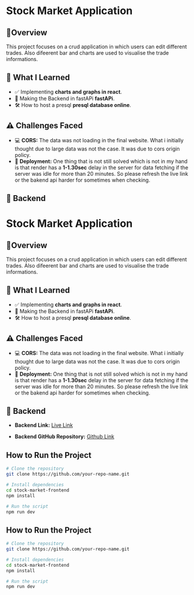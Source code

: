 # Stock Market Application

## 📖Overview

This project focuses on a crud application in which users can edit different trades. Also difeerent bar and charts are used to visualise the trade informations.

## 🚀 What I Learned

- ✅ Implementing **charts and graphs in react**.
- 🎯 Making the Backend in fastAPi **fastAPi**.
- 🛠 How to host a presql **presql database online**.

## ⚠️ Challenges Faced

- 💻 **CORS:** The data was not loading in the final website. What i initially thought due to large data was not the case. It was due to cors origin policy.
- 🧹 **Deployment:** One thing that is not still solved which is not in my hand is that render has a **1-1.30sec** delay in the server for data fetching if the server was idle for more than 20 minutes. So please refresh the live link or the bakend api harder for sometimes when checking.


## 🚀 Backend

# Stock Market Application

## 📖Overview

This project focuses on a crud application in which users can edit different trades. Also difeerent bar and charts are used to visualise the trade informations.

## 🚀 What I Learned

- ✅ Implementing **charts and graphs in react**.
- 🎯 Making the Backend in fastAPi **fastAPi**.
- 🛠 How to host a presql **presql database online**.

## ⚠️ Challenges Faced

- 💻 **CORS:** The data was not loading in the final website. What i initially thought due to large data was not the case. It was due to cors origin policy.
- 🧹 **Deployment:** One thing that is not still solved which is not in my hand is that render has a **1-1.30sec** delay in the server for data fetching if the server was idle for more than 20 minutes. So please refresh the live link or the bakend api harder for sometimes when checking.


## 🚀 Backend

- **Backend Link:** [Live Link](https://stock-market-backend-fpzz.onrender.com/stocks)
  

- **Backend GitHub Repository:** [Github Link](https://github.com/eidmum31/stock-market-backend)
  

## How to Run the Project

```bash
# Clone the repository
git clone https://github.com/your-repo-name.git

# Install dependencies
cd stock-market-frontend
npm install

# Run the script
npm run dev
```
  
  

## How to Run the Project

```bash
# Clone the repository
git clone https://github.com/your-repo-name.git

# Install dependencies
cd stock-market-frontend
npm install

# Run the script
npm run dev
```

